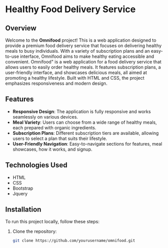 # Healthy Food Delivery Service

## Overview
Welcome to the **Omnifood** project! This is a web application designed to provide a premium food delivery service that focuses on delivering healthy meals to busy individuals. With a variety of subscription plans and an easy-to-use interface, Omnifood aims to make healthy eating accessible and convenient. Omnifood" is a web application for a food delivery service that allows users to easily order healthy meals. It features subscription plans, a user-friendly interface, and showcases delicious meals, all aimed at promoting a healthy lifestyle. Built with HTML and CSS, the project emphasizes responsiveness and modern design.

## Features
- **Responsive Design**: The application is fully responsive and works seamlessly on various devices.
- **Meal Variety**: Users can choose from a wide range of healthy meals, each prepared with organic ingredients.
- **Subscription Plans**: Different subscription tiers are available, allowing users to select a plan that suits their lifestyle.
- **User-Friendly Navigation**: Easy-to-navigate sections for features, meal showcases, how it works, and signup.

## Technologies Used
- HTML
- CSS
- Bootstrap
- Jquery

## Installation
To run this project locally, follow these steps:
1. Clone the repository:
   ```bash
   git clone https://github.com/yourusername/omnifood.git
